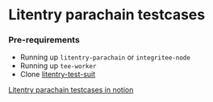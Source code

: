 # Litentry parachain testcases



### Pre-requirements

* Running up `litentry-parachain` or `integritee-node`
* Running up `tee-worker`
* Clone [litentry-test-suit](git@github.com:zTgx/litentry-test-suit.git)



[Litentry parachain testcases in notion](https://www.notion.so/web3builders/Litentry-parachain-testcases-6bfef410774b4953826bfb9950b7ada5)